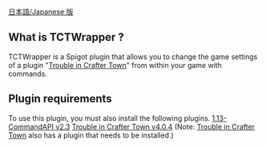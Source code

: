 [日本語/Japanese 版](https://github.com/ryuuta0217/TCTWrapper/blob/master/README-ja.md)

## What is TCTWrapper ?
TCTWrapper is a Spigot plugin that allows you to change the game settings of a plugin "[Trouble in Crafter Town](http://spigotmc.org/resources/79797)" from within your game with commands.

## Plugin requirements
To use this plugin, you must also install the following plugins.
[1.13-CommandAPI v2.3](https://github.com/JorelAli/1.13-Command-API/releases/tag/v2.3a)
[Trouble in Crafter Town v4.0.4](https://www.spigotmc.org/resources/7979797/update?update=344565)
(Note: [Trouble in Crafter Town](http://spigotmc.org/resources/79797) also has a plugin that needs to be installed.)